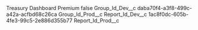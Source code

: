 <?xml version="1.0" encoding="UTF-8"?>
<CustomMetadata xmlns="http://soap.sforce.com/2006/04/metadata" xmlns:xsi="http://www.w3.org/2001/XMLSchema-instance" xmlns:xsd="http://www.w3.org/2001/XMLSchema">
    <label>Treasury Dashboard Premium</label>
    <protected>false</protected>
    <values>
        <field>Group_Id_Dev__c</field>
        <value xsi:type="xsd:string">daba70f4-a3f8-499c-a42a-acfbd68c26ca</value>
    </values>
    <values>
        <field>Group_Id_Prod__c</field>
        <value xsi:nil="true"/>
    </values>
    <values>
        <field>Report_Id_Dev__c</field>
        <value xsi:type="xsd:string">1ac8f0dc-605b-4fe3-99c5-2e886d355b77</value>
    </values>
    <values>
        <field>Report_Id_Prod__c</field>
        <value xsi:nil="true"/>
    </values>
</CustomMetadata>
